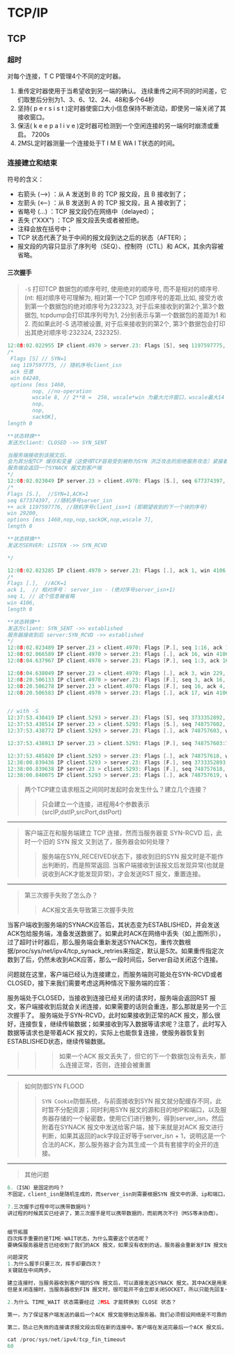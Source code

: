 # TCP/IP

## TCP

### 超时

对每个连接，T C P管理4个不同的定时器。

1) 重传定时器使用于当希望收到另一端的确认。 
    连续重传之间不同的时间差，它们取整后分别为1、3、6、12、24、48和多个64秒
2) 坚持( p e r s i s t )定时器使窗口大小信息保持不断流动，即使另一端关闭了其接收窗口。
3) 保活( k e e p a l i v e )定时器可检测到一个空闲连接的另一端何时崩溃或重启。 7200s
4) 2MSL定时器测量一个连接处于T I M E WA I T状态的时间。

### 连接建立和结束

符号的含义：

* 右箭头 (-->) ：从 A 发送到 B 的 TCP 报文段，且 B 接收到了；
* 左箭头 (<--) ：从 B 发送到 A 的 TCP 报文段，且 A 接收到了；
* 省略号 (…) ：TCP 报文段仍在网络中（delayed）；
* 丢失 ("XXX") ：TCP 报文段丢失或者被拒绝。
* 注释会放在括号中；
* TCP 状态代表了处于中间的报文段到达之后的状态（AFTER）；
* 报文段的内容只显示了序列号（SEQ）、控制符（CTL）和 ACK，其余内容被省略。

#### 三次握手

> `-S`  打印TCP 数据包的顺序号时, 使用绝对的顺序号, 而不是相对的顺序号.(nt: 相对顺序号可理解为, 相对第一个TCP 包顺序号的差距,比如, 接受方收到第一个数据包的绝对顺序号为232323, 对于后来接收到的第2个,第3个数据包, tcpdump会打印其序列号为1, 2分别表示与第一个数据包的差距为1 和 2. 而如果此时-S 选项被设置, 对于后来接收到的第2个, 第3个数据包会打印出其绝对顺序号:232324, 232325).

```c
12:08:02.022955 IP client.4970 > server.23: Flags [S], seq 1197597775, win 64240, options [mss 1460,nop,wscale 8,nop,nop,sackOK], length 0
/*
 Flags [S] // SYN=1
 seq 1197597775, // 随机序号client_isn 
 ack 任意
 win 64240, 
 options [mss 1460,
        nop, //no-operation
        wscale 8, // 2**8 =  256, wscale*win 为最大允许窗口，wscale最大14
        nop,
        nop,
        sackOK], 
length 0

**状态转换**
发送方client: CLOSED ->> SYN_SENT

当服务端接收到该报文后，
会为其分配TCP 缓存和变量（这使得TCP容易受到被称为SYN 洪泛攻击的拒绝服务攻击）紧接着，
服务端会返回一个SYNACK 报文到客户端
*/
12:08:02.023049 IP server.23 > client.4970: Flags [S.], seq 677374397, ack 1197597776, win 29200, options [mss 1460,nop,nop,sackOK,nop,wscale 7], length 0
/*
Flags [S.],  //SYN=1,ACK=1
seq 677374397, //随机序号server_isn
++ ack 1197597776, //随机序号client_isn+1 (即期望收到的下一个块的序号)
win 29200, 
options [mss 1460,nop,nop,sackOK,nop,wscale 7], 
length 0

**状态转换**
发送方SERVER: LISTEN ->> SYN_RCVD

*/

12:08:02.023285 IP client.4970 > server.23: Flags [.], ack 1, win 4106, length 0
/*
Flags [.],  //ACK=1
ack 1,  // 相对序号： server_isn - (绝对序号server_isn+1)
seq 1, // 这个信息被省略
win 4106, 
length 0

**状态转换**
发送方client: SYN_SENT ->> established
服务器接收到后 server:SYN_RCVD ->> established
*/
12:08:02.023489 IP server.23 > client.4970: Flags [P.], seq 1:16, ack 1, win 229, length 15
12:08:02.066589 IP client.4970 > server.23: Flags [.], ack 16, win 4106, length 0
12:08:04.637967 IP client.4970 > server.23: Flags [P.], seq 1:3, ack 16, win 4106, length 2

12:08:04.638049 IP server.23 > client.4970: Flags [.], ack 3, win 229, length 0
12:08:20.506133 IP client.4970 > server.23: Flags [F.], seq 3, ack 16, win 4106, length 0
12:08:20.506278 IP server.23 > client.4970: Flags [F.], seq 16, ack 4, win 229, length 0
12:08:20.506583 IP client.4970 > server.23: Flags [.], ack 17, win 4106, length 0


// with -S
12:37:53.438419 IP client.5293 > server.23: Flags [S], seq 3733352892, win 64240, options [mss 1460,nop,wscale 8,nop,nop,sackOK], length 0
12:37:53.438514 IP server.23 > client.5293: Flags [S.], seq 748757602, ack 3733352893, win 29200, options [mss 1460,nop,nop,sackOK,nop,wscale 7], length 0
12:37:53.438772 IP client.5293 > server.23: Flags [.], ack 748757603, win 4106, length 0

12:37:53.438913 IP server.23 > client.5293: Flags [P.], seq 748757603:748757618, ack 3733352893, win 229, length 15

12:37:53.485820 IP client.5293 > server.23: Flags [.], ack 748757618, win 4106, length 0
12:38:00.839436 IP client.5293 > server.23: Flags [F.], seq 3733352893, ack 748757618, win 4106, length 0
12:38:00.839638 IP server.23 > client.5293: Flags [F.], seq 748757618, ack 3733352894, win 229, length 0
12:38:00.840075 IP client.5293 > server.23: Flags [.], ack 748757619, win 4106, length 0
```

> 两个TCP建立请求相互之间同时发起时会发生什么？建立几个连接？
>>只会建立一个连接，进程用4个参数表示 (srcIP,dstIP,srcPort,dstPort)

----

> 客户端正在和服务端建立 TCP 连接，然而当服务器变 SYN-RCVD 后，此时一个旧的 SYN 报文 又到达了，服务器会如何处理？
>> 服务端在SYN_RECEIVED状态下，接收到旧的SYN 报文时是不能作出判断的，而是照常返回.
>> 当客户端接收到该报文后发现异常(也就是说收到ACK才能发现异常)，才会发送RST 报文，重置连接。

----

> 第三次握手失败了怎么办？
>> ACK报文丢失导致第三次握手失败

当客户端收到服务端的SYNACK应答后，其状态变为ESTABLISHED，并会发送ACK包给服务端，准备发送数据了。如果此时ACK在网络中丢失（如上图所示），过了超时计时器后，那么服务端会重新发送SYNACK包，重传次数根据/proc/sys/net/ipv4/tcp_synack_retries来指定，默认是5次。如果重传指定次数到了后，仍然未收到ACK应答，那么一段时间后，Server自动关闭这个连接。

问题就在这里，客户端已经认为连接建立，而服务端则可能处在SYN-RCVD或者CLOSED，接下来我们需要考虑这两种情况下服务端的应答：

服务端处于CLOSED，当接收到连接已经关闭的请求时，服务端会返回RST 报文，客户端接收到后就会关闭连接，如果需要的话则会重连，那么那就是另一个三次握手了。
服务端处于SYN-RCVD，此时如果接收到正常的ACK 报文，那么很好，连接恢复，继续传输数据；如果接收到写入数据等请求呢？注意了，此时写入数据等请求也是带着ACK 报文的，实际上也能恢复连接，使服务器恢复到ESTABLISHED状态，继续传输数据。

>>> 如果一个ACK 报文丢失了，但它的下一个数据包没有丢失，那么连接正常，否则，连接会被重置

----

> 如何防御SYN FLOOD
>> `SYN Cookie`防御系统，与前面接收到SYN 报文就分配缓存不同，此时暂不分配资源；同时利用SYN 报文的源和目的地IP和端口，以及服务器存储的一个秘密数，使用它们进行散列，得到server_isn，然后附着在SYNACK 报文中发送给客户端，接下来就是对ACK 报文进行判断，如果其返回的ack字段正好等于server_isn + 1，说明这是一个合法的ACK，那么服务器才会为其生成一个具有套接字的全开的连接。

----

> 其他问题

```c
6.（ISN）是固定的吗？
不固定，client_isn是随机生成的，而server_isn则需要根据SYN 报文中的源、ip和端口，加上服务器本身的密码数进行相同的散列得到，显然这也不是固定的。

7.三次握手过程中可以携带数据吗？
讲过程的时候其实已经讲了，第三次握手是可以携带数据的，而前两次不行（MSS等未协商）。


细节拓展
四次挥手重要的是TIME-WAIT状态，为什么需要这个状态呢？
要确保服务器是否已经收到了我们的ACK 报文，如果没有收到的话，服务器会重新发FIN 报文给客户端，那么客户端再次收到FIN 报文之后，就知道之前的 ACK 报文丢失了，就会再次发送ACK 报文。

问题深究
1.为什么握手只要三次，挥手却要四次？
关键就在中间两步。

建立连接时，当服务器收到客户端的SYN 报文后，可以直接发送SYNACK 报文。其中ACK是用来应答的，SYN是用来同步的。
但是关闭连接时，当服务器收到FIN 报文时，很可能并不会立即关闭SOCKET，所以只能先回复一个ACK 报文，告诉客户端，“你发的FIN 报文我收到了”。只有等到服务器所有的报文都发送/接收完了，我才能发送FIN 报文，因此不能一起发送，需要四次握手。

2.为什么 TIME_WAIT 状态需要经过 2MSL 才能转换到 CLOSE 状态？

第一，为了保证客户端发送的最后一个ACK 报文能够到达服务器。我们必须假设网络是不可靠的，ACK 报文可能丢失。如果服务端发出FIN 报文后没有收到ACK 报文，就会重发FIN 报文，此时处于TIME-WAIT状态的客户端就会重发ACK 报文。当然，客户端也不能无限久的等待这个可能存在的FIN 报文，因为如果服务端正常接收到了ACK 报文后是不会再发FIN 报文的。因此，客户端需要设置一个计时器，那么等待多久最合适呢？所谓的MSL（Maximum Segment Lifetime）指一个报文在网络中最大的存活时间，2MSL就是一个发送和一个回复所需的最大时间。如果直到2MSL时间后，客户端都没有再次收到FIN 报文，那么客户端推断ACK 报文已经被服务器成功接收，所以结束TCP 连接。

第二，防止已失效的连接请求报文段出现在新的连接中。客户端在发送完最后一个ACK 报文后，再经过时间2MSL，就可以使由于网络不通畅产生的滞留报文段失效。这样下一个新的连接中就不会出现旧的连接请求报文。

cat /proc/sys/net/ipv4/tcp_fin_timeout
60
```

